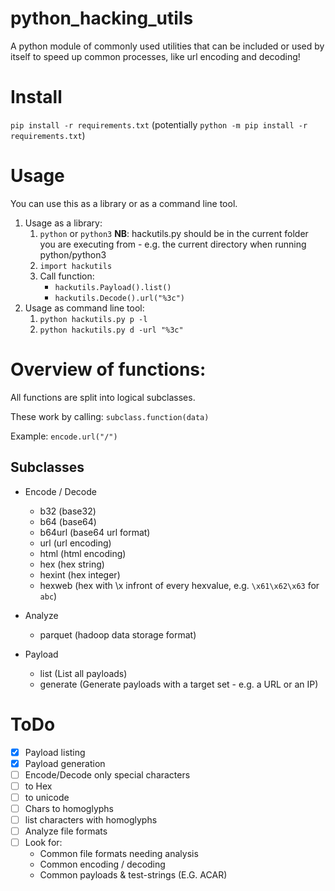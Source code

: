 # python_hacking_utils
A python module of commonly used utilities that can be included or used by itself to speed up common processes, like url encoding and decoding!


# Install
`pip install -r requirements.txt` (potentially `python -m pip install -r requirements.txt`)

# Usage
You can use this as a library or as a command line tool.
1. Usage as a library:
    1. `python` or `python3` **NB**: hackutils.py should be in the current folder you are executing from - e.g. the current directory when running python/python3 
    2. `import hackutils`
    3. Call function:
        * `hackutils.Payload().list()`
        * `hackutils.Decode().url("%3c")`
2. Usage as command line tool:
    1. `python hackutils.py p -l` 
    2. `python hackutils.py d -url "%3c"`

# Overview of functions:
All functions are split into logical subclasses.

These work by calling: `subclass.function(data)`

Example: `encode.url("/")`

## Subclasses
* Encode / Decode
    * b32 (base32)
    * b64 (base64)
    * b64url (base64 url format)
    * url (url encoding)
    * html (html encoding)
    * hex (hex string)
    * hexint (hex integer)
    * hexweb (hex with \x infront of every hexvalue, e.g. `\x61\x62\x63` for `abc`)

* Analyze
    * parquet (hadoop data storage format)

* Payload
    * list  (List all payloads)
    * generate (Generate payloads with a target set - e.g. a URL or an IP)

# ToDo
- [X] Payload listing
- [x] Payload generation
- [ ] Encode/Decode only special characters
- [ ] to Hex
- [ ] to unicode
- [ ] Chars to homoglyphs
- [ ] list characters with homoglyphs
- [ ] Analyze file formats
- [ ] Look for:
    * Common file formats needing analysis
    * Common encoding / decoding
    * Common payloads & test-strings (E.G. ACAR)